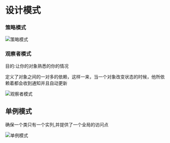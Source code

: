 

# 设计模式

### 策略模式

![策略模式](F:\picture_res\设计模式\策略模式.png)



### 观察者模式

目的:让你的对象熟悉的你的情况

定义了对象之间的一对多的依赖，这样一来，当一个对象改变状态的时候，他所依赖着都会收到通知并且自动更新

![观察者模式](F:\picture_res\设计模式\观察者模式.png)



## 单例模式

确保一个类只有一个实列,并提供了一个全局的访问点

![单例模式](F:\picture_res\设计模式\单例模式.png)







